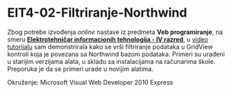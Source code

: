 # EIT4-02-Filtriranje-Northwind

Zbog potrebe izvođenja *online* nastave iz predmeta **Veb programiranje**, na smeru [**Elektrotehničar informacionih tehnologija - IV razred**](https://github.com/danijelaradmilovic?tab=repositories&q=eit4&type=&language=&sort=), u [video tutorijalu](https://youtu.be/pwxtP8hYlI4) sam demonstrirala kako se vrši filtriranje podataka u GridView kontroli koja je povezana sa Northwind bazom podataka. Primeri su urađeni u starijim verzijama alata, u skladu sa instalacijama na računarima škole. Preporuka je da se primeri urade u novijim alatima.

Okruženje: 
Microsoft Visual Web Developer 2010 Express
